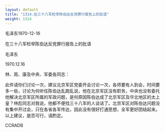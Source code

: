 ```yaml
---
layout: default
title: "1314.在三十八军检举陈伯达反党罪行报告上的批语"
weight: 1314
---
```


毛泽东1970-12-16

在三十八军检举陈伯达反党罪行报告上的批语

毛泽东

1970.12.16

林、周、康及中央、军委各同志：

此件请你们讨论一次，建议北京军区党委开会讨论一次，各师要有人到会，时间要多一些，讨论为何听任陈伯达乱跑乱说，他在北京军区没有职务，中央也没有委托他解决北京军区所属的军政问题，是何原因陈伯达成了北京军区及华北地区的太上皇？林彪同志对我说，他都不便找三十八军的人谈话了。北京军区对陈伯达问题没有集中开过会，只在各省各军传达，因此没有很好打通思想，全军更好团结起来。以上建议，是否可行，请酌定。

CCRADB


